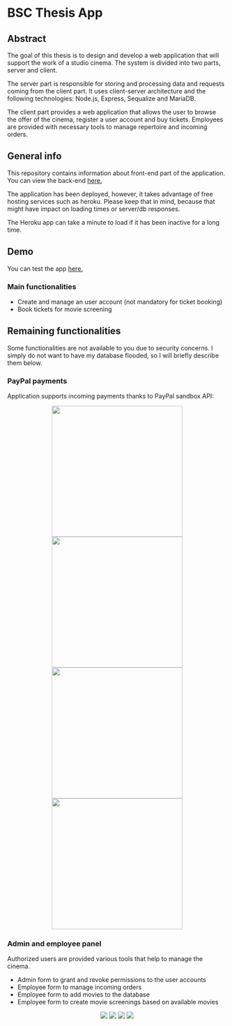 
# BSC Thesis App

## Abstract
The goal of this thesis is to design and develop a web application that will support the work of a studio cinema. The system is divided into two parts, server and client.

The server part is responsible for storing and processing data and requests coming from the client part. It uses client-server architecture and the following technologies: Node.js, Express, Sequalize and MariaDB.

The client part provides a web application that allows the user to browse the offer of the cinema, register a user account and buy tickets. Employees are provided with necessary tools to manage repertoire and incoming orders.

## General info
This repository contains information about front-end part of the application. You can view the back-end [here.](https://github.com/Manchini1337/CinemaBackend)

The application has been deployed, however, it takes advantage of free hosting services such as heroku. Please keep that in mind, because that might have impact on loading times or server/db responses. 

The Heroku app can take a minute to load if it has been inactive for a long time.

## Demo

You can test the app [here.](https://cinemanextjsfrontend.herokuapp.com/)

### Main functionalities 
- Create and manage an user account (not mandatory for ticket booking)
- Book tickets for movie screening

## Remaining functionalities

Some functionalities are not available to you due to security concerns. I simply do not want to have my database flooded, so I will briefly describe them below.

### PayPal payments

Application supports incoming payments thanks to PayPal sandbox API:

<p align="center">
<img src="https://i.imgur.com/4CvcFyQ.png" width="300">

<img src="https://i.imgur.com/YUloGqE.png" width="300">

<img src="https://i.imgur.com/kc2c872.png" width="300">

<img src="https://i.imgur.com/pUVYa5C.png" width="300">
</p>

### Admin and employee panel

Authorized users are provided various tools that help to manage the cinema.

- Admin form to grant and revoke permissions to the user accounts
- Employee form to manage incoming orders
- Employee form to add movies to the database
- Employee form to create movie screenings based on available movies

<p align="center">
<img src="https://i.imgur.com/Q9xpfc2.png" >

<img src="https://i.imgur.com/X8khyBo.png">

<img src="https://i.imgur.com/KqffWym.png">

<img src="https://i.imgur.com/81nIe82.png">
</p>
